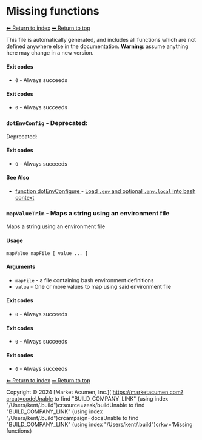 # Missing functions

[⬅ Return to index](index.md)
[⬅ Return to top](../index.md)

This file is automatically generated, and includes all functions which are not defined anywhere else in the documentation. **Warning**: assume anything here may change in a new version. 


#### Exit codes

- `0` - Always succeeds

#### Exit codes

- `0` - Always succeeds

### `dotEnvConfig` - Deprecated:

Deprecated:

#### Exit codes

- `0` - Always succeeds

#### See Also

- [function dotEnvConfigure
](./docs/tools/pipeline.md
) - [Load `.env` and optional `.env.local` into bash context
](https://github.com/zesk/build/blob/main/bin/build/tools/pipeline.sh#L41
)

### `mapValueTrim` - Maps a string using an environment file

Maps a string using an environment file

#### Usage

    mapValue mapFile [ value ... ]
    

#### Arguments

- `mapFile` - a file containing bash environment definitions
- `value` - One or more values to map using said environment file

#### Exit codes

- `0` - Always succeeds

#### Exit codes

- `0` - Always succeeds

#### Exit codes

- `0` - Always succeeds

[⬅ Return to index](index.md)
[⬅ Return to top](../index.md)

Copyright &copy; 2024 [Market Acumen, Inc.]('https://marketacumen.com?crcat=codeUnable to find "BUILD_COMPANY_LINK" (using index "/Users/kent/.build")crsource=zesk/buildUnable to find "BUILD_COMPANY_LINK" (using index "/Users/kent/.build")crcampaign=docsUnable to find "BUILD_COMPANY_LINK" (using index "/Users/kent/.build")crkw='Missing functions)
